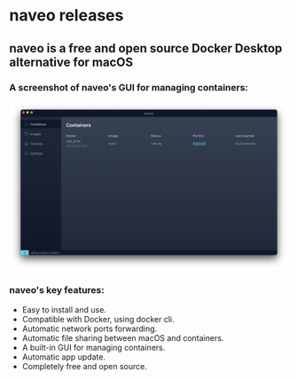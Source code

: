 # naveo releases

## naveo is a free and open source Docker Desktop alternative for macOS

### A screenshot of naveo's GUI for managing containers:

![image description](images/naveo_containers_menu.png)

### naveo's key features:

- Easy to install and use.
- Compatible with Docker, using docker cli.
- Automatic network ports forwarding.
- Automatic file sharing between macOS and containers.
- A built-in GUI for managing containers.
- Automatic app update.
- Completely free and open source.
